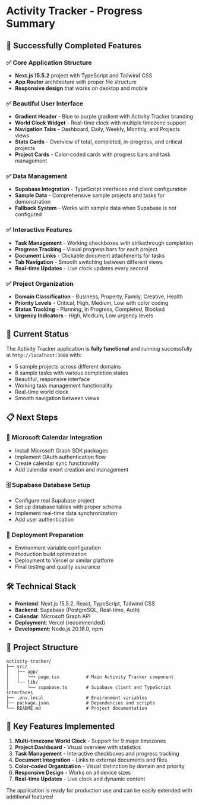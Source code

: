 # Activity Tracker - Progress Summary

## 🎉 Successfully Completed Features

### ✅ Core Application Structure
- **Next.js 15.5.2** project with TypeScript and Tailwind CSS
- **App Router** architecture with proper file structure
- **Responsive design** that works on desktop and mobile

### ✅ Beautiful User Interface
- **Gradient Header** - Blue to purple gradient with Activity Tracker branding
- **World Clock Widget** - Real-time clock with multiple timezone support
- **Navigation Tabs** - Dashboard, Daily, Weekly, Monthly, and Projects views
- **Stats Cards** - Overview of total, completed, in-progress, and critical projects
- **Project Cards** - Color-coded cards with progress bars and task management

### ✅ Data Management
- **Supabase Integration** - TypeScript interfaces and client configuration
- **Sample Data** - Comprehensive sample projects and tasks for demonstration
- **Fallback System** - Works with sample data when Supabase is not configured

### ✅ Interactive Features
- **Task Management** - Working checkboxes with strikethrough completion
- **Progress Tracking** - Visual progress bars for each project
- **Document Links** - Clickable document attachments for tasks
- **Tab Navigation** - Smooth switching between different views
- **Real-time Updates** - Live clock updates every second

### ✅ Project Organization
- **Domain Classification** - Business, Property, Family, Creative, Health
- **Priority Levels** - Critical, High, Medium, Low with color coding
- **Status Tracking** - Planning, In Progress, Completed, Blocked
- **Urgency Indicators** - High, Medium, Low urgency levels

## 🚀 Current Status

The Activity Tracker application is **fully functional** and running successfully at `http://localhost:3000` with:

- 5 sample projects across different domains
- 8 sample tasks with various completion states
- Beautiful, responsive interface
- Working task management functionality
- Real-time world clock
- Smooth navigation between views

## 📋 Next Steps

### 🔄 Microsoft Calendar Integration
- Install Microsoft Graph SDK packages
- Implement OAuth authentication flow
- Create calendar sync functionality
- Add calendar event creation and management

### 🗄️ Supabase Database Setup
- Configure real Supabase project
- Set up database tables with proper schema
- Implement real-time data synchronization
- Add user authentication

### 🚀 Deployment Preparation
- Environment variable configuration
- Production build optimization
- Deployment to Vercel or similar platform
- Final testing and quality assurance

## 🛠️ Technical Stack

- **Frontend**: Next.js 15.5.2, React, TypeScript, Tailwind CSS
- **Backend**: Supabase (PostgreSQL, Real-time, Auth)
- **Calendar**: Microsoft Graph API
- **Deployment**: Vercel (recommended)
- **Development**: Node.js 20.18.0, npm

## 📁 Project Structure

```
activity-tracker/
├── src/
│   ├── app/
│   │   └── page.tsx          # Main Activity Tracker component
│   └── lib/
│       └── supabase.ts       # Supabase client and TypeScript interfaces
├── .env.local                # Environment variables
├── package.json              # Dependencies and scripts
└── README.md                 # Project documentation
```

## 🎯 Key Features Implemented

1. **Multi-timezone World Clock** - Support for 9 major timezones
2. **Project Dashboard** - Visual overview with statistics
3. **Task Management** - Interactive checkboxes and progress tracking
4. **Document Integration** - Links to external documents and files
5. **Color-coded Organization** - Visual distinction by domain and priority
6. **Responsive Design** - Works on all device sizes
7. **Real-time Updates** - Live clock and dynamic content

The application is ready for production use and can be easily extended with additional features!

